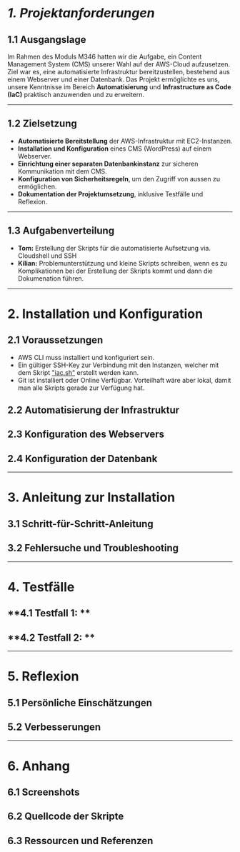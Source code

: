 # *1. Projektanforderungen*

## **1.1 Ausgangslage**  
Im Rahmen des Moduls M346 hatten wir die Aufgabe, ein Content Management System (CMS) unserer Wahl auf der AWS-Cloud aufzusetzen. Ziel war es, eine automatisierte Infrastruktur bereitzustellen, bestehend aus einem Webserver und einer Datenbank. Das Projekt ermöglichte es uns, unsere Kenntnisse im Bereich **Automatisierung** und **Infrastructure as Code (IaC)** praktisch anzuwenden und zu erweitern.

---

## **1.2 Zielsetzung**  
- **Automatisierte Bereitstellung** der AWS-Infrastruktur mit EC2-Instanzen.  
- **Installation und Konfiguration** eines CMS (WordPress) auf einem Webserver.  
- **Einrichtung einer separaten Datenbankinstanz** zur sicheren Kommunikation mit dem CMS.  
- **Konfiguration von Sicherheitsregeln**, um den Zugriff von aussen zu ermöglichen.  
- **Dokumentation der Projektumsetzung**, inklusive Testfälle und Reflexion.

---

## **1.3 Aufgabenverteilung**  
- **Tom:** Erstellung der Skripts für die automatisierte Aufsetzung via. Cloudshell und SSH
- **Kilian:** Problemunterstützung und kleine Skripts schreiben, wenn es zu Komplikationen bei der Erstellung der Skripts kommt und dann die Dokumenation führen.

- ---

# **2. Installation und Konfiguration**  
## **2.1 Voraussetzungen**
- AWS CLI muss installiert und konfiguriert sein.
- Ein gültiger SSH-Key zur Verbindung mit den Instanzen, welcher mit dem Skript ["iac.sh"](./iac.sh) erstellt werden kann.
- Git ist installiert oder Online Verfügbar. Vorteilhaft wäre aber lokal, damit man alle Skripts gerade zur Verfügung hat.
## **2.2 Automatisierung der Infrastruktur** 
## **2.3 Konfiguration des Webservers**  
## **2.4 Konfiguration der Datenbank**  

---

# **3. Anleitung zur Installation**  
## **3.1 Schritt-für-Schritt-Anleitung**  
## **3.2 Fehlersuche und Troubleshooting**  

---

# **4. Testfälle**  
## **4.1 Testfall 1: **  
## **4.2 Testfall 2: **  

---

# **5. Reflexion**  
## **5.1 Persönliche Einschätzungen**  
## **5.2 Verbesserungen**  

---

# **6. Anhang**  
## **6.1 Screenshots**  
## **6.2 Quellcode der Skripte**  
## **6.3 Ressourcen und Referenzen**
